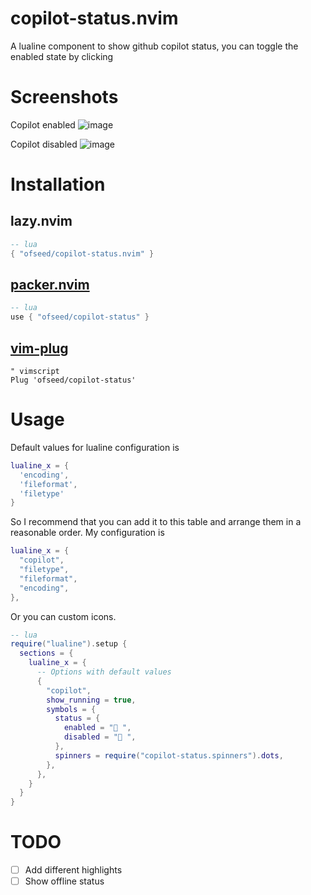 # copilot-status.nvim

A lualine component to show github copilot status,
you can toggle the enabled state by clicking

# Screenshots

Copilot enabled
![image](https://user-images.githubusercontent.com/61115159/155043869-2d6f836d-1fee-4635-9910-65b9bd81fddd.png)

Copilot disabled
![image](https://user-images.githubusercontent.com/61115159/155043897-9d9976ee-d763-46ac-87eb-37a2461672c6.png)

# Installation

## lazy.nvim

```lua
-- lua
{ "ofseed/copilot-status.nvim" }
```

## [packer.nvim](https://github.com/wbthomason/packer.nvim)
```lua
-- lua
use { "ofseed/copilot-status" }
```

## [vim-plug](https://github.com/junegunn/vim-plug)
```vim
" vimscript
Plug 'ofseed/copilot-status'
```

# Usage
Default values for lualine configuration is
```lua
lualine_x = {
  'encoding',
  'fileformat',
  'filetype'
}
```
So I recommend that you can add it to this table and arrange them in a reasonable order.
My configuration is
```lua
lualine_x = {
  "copilot",
  "filetype",
  "fileformat",
  "encoding",
},
```

Or you can custom icons.

```lua
-- lua
require("lualine").setup {
  sections = {
    lualine_x = {
      -- Options with default values
      {
        "copilot",
        show_running = true,
        symbols = {
          status = {
            enabled = " ",
            disabled = " ",
          },
          spinners = require("copilot-status.spinners").dots,
        },
      },
    }
  }
}
```
# TODO
- [ ] Add different highlights
- [ ] Show offline status
